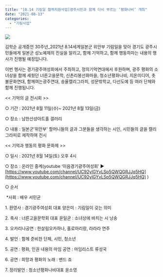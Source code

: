```yaml
---
title: "[8.14 기림일 협력지원사업]광주시민과 함께 다시 부르는 ‘평화나비’ 개최"
date: "2021-08-13"
categories: 
  - "기림사업"
---
```


![](https://womenandwar.net/kr/wp-content/uploads/2021/08/기림일포스터-1-934x1024.jpg)

김학순 공개증언 30주년\_2021년 8.14세계일본군 위안부 기림일을 맞아 경기도 광주시민들에게 일본군 성노예제의 진실을 알리고, 함께 기억하고, 함께 행동하자는 내용의 행사가 진행될 예정입니다.

이번 행사는 경기광주여성회에서 주최하고, 정의기억연대에서 후원하며, 광주 평화의 소녀상을 함께 세웠던 너른고을문학, 신촌리봉선화마을, 청소년평화나비, 지온미디어, 촛불문화연대, 함께여는광주연대, 송율캘리그라피, 성문밖학교, 다선도예 등 여러 단체와 함께 진행됩니다.

<< 기억의 글 전시회 >>

○ 기간 : 2021년 8월 11일(수)~ 2021년 8월 13일(금)

○ 장소 : 남한산성아트홀 갤러리

○ 내용 : 일본군'위안부' 할머니들의 글과 그분들을 생각하는 시인, 시민들의 글을 캘리그라피로 제작하여 전시

<< 기억과 행동의 평화 문화제 >>

○ 일시 : 2021년 8월 14일(토) 오후 4시

○ 장소 : 온라인 중계(youtube ‘이음경기광주여성회’ ▶ [https://www.youtube.com/channel/UC92ylGYvLSp5QWQGRJJq5HQ](https://www.youtube.com/channel/UC92ylGYvLSp5QWQGRJJq5HQ) )

○ 순서

 \*사회 : 배우 서민균 

1\. 환영사 : 경기광주여성회 대표 양은미 : 기림일이 갖는 의미

2\. 축사 : 너른고을문학회 대표 윤일균 : 소녀상에 바치는 시 낭송

3\. 오카리나공연 : 한살림오카하나, 홀로아리랑, 라라라 연주

4\. 발언 : 함께 준비한 단체, 시민, 청소년

5\. 공연 : 평화, 인권 내용의 마임 공연 : 마임리스트 류성국

6\. 공연 : 희망과 평화의 노래 : 밴드 죠

7\. 정리발언 : 청소년평화나비대표 윤소영
